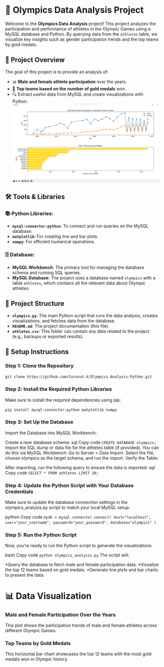 # 🏅 Olympics Data Analysis Project

Welcome to the **Olympics Data Analysis** project! This project analyzes the participation and performance of athletes in the Olympic Games using a MySQL database and Python. By querying data from the `athletes` table, we visualize key insights such as gender participation trends and the top teams by gold medals.

## 🎯 Project Overview

The goal of this project is to provide an analysis of:
- 📊 **Male and female athlete participation** over the years.
- 🥇 **Top teams based on the number of gold medals** won.
- 🔍 Extract useful data from MySQL and create visualizations with Python.
![Olympics Analysis](./oly.png)


## 🛠️ Tools & Libraries

### 📚 Python Libraries:
- **`mysql-connector-python`**: To connect and run queries on the MySQL database.
- **`matplotlib`**: For creating line and bar plots.
- **`numpy`**: For efficient numerical operations.

### 🗄️ Database:
- **MySQL Workbench**: The primary tool for managing the database schema and running SQL queries.
- **MySQL Database**: The project uses a database named `olympics` with a table `athletes`, which contains all the relevant data about Olympic athletes.

## 📂 Project Structure


- **`olympics.py`**: The main Python script that runs the data analysis, creates visualizations, and fetches data from the database.
- **`README.md`**: The project documentation (this file).
- **`athletes.csv`**: This folder can contain any data related to the project (e.g., backups or exported results).

## 🚀 Setup Instructions

### Step 1: Clone the Repository


```git clone https://github.com/Coconut-X/Olympics-Analysis-Python.git```


### Step 2: Install the Required Python Libraries

Make sure to install the required dependencies using pip:

```pip install mysql-connector-python matplotlib numpy```

### Step 3: Set Up the Database
Import the Database into MySQL Workbench:

Create a new database schema:
sql
Copy code
```CREATE DATABASE olympics;```
Import the SQL dump or data file for the athletes table (if provided). You can do this via MySQL Workbench:
Go to Server > Data Import.
Select the file, choose olympics as the target schema, and run the import.
Verify the Table:

After importing, run the following query to ensure the data is imported:
sql
Copy code
```SELECT * FROM athletes LIMIT 10;```
### Step 4: Update the Python Script with Your Database Credentials
Make sure to update the database connection settings in the olympics_analysis.py script to match your local MySQL setup:

python
Copy code
``mydb = mysql.connector.connect(
    host="localhost",
    user="your_username",
    password="your_password",
    database="olympics"
)``
### Step 5: Run the Python Script
Now, you're ready to run the Python script to generate the visualizations:

bash
Copy code
```python olympics_analysis.py```
The script will:

*Query the database to fetch male and female participation data.
*Visualize the top 12 teams based on gold medals.
*Generate line plots and bar charts to present the data.

# 📊 Data Visualization
### Male and Female Participation Over the Years
This plot shows the participation trends of male and female athletes across different Olympic Games.

### Top Teams by Gold Medals
This horizontal bar chart showcases the top 12 teams with the most gold medals won in Olympic history.

